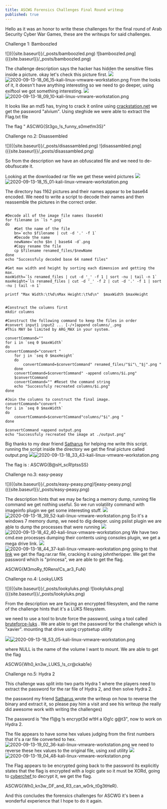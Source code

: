 ```yaml
---
title: ASCWG Forensics Challenges Final Round writeup
published: true
---
```


Hello as it was an honor to write these challenges for the final round of Arab Security Cyber War Games, these are the writeups for said challenges.</p>


<p>Challenge 1:  Bamboozled</p>
![]({{site.baseurl}}/_posts/bamboozled.png)
![bamboozled.png]({{site.baseurl}}/_posts/bamboozled.png)

The challenge description says the hacker has hidden the sensitive files inside a picture. okay let's check this picture first.
![]({{site.baseurl}}/_posts/2020-09-13-18_06_15-kali-linux-vmware-workstation.png)
![2020-09-13-18_06_15-kali-linux-vmware-workstation.png]({{site.baseurl}}/_posts/2020-09-13-18_06_15-kali-linux-vmware-workstation.png)
From the looks of it, it doesn't have anything interesting so we need to go deeper, using exiftool we got something interesting.
![]({{site.baseurl}}/_posts/2020-09-13-18_09_10-kali-linux-vmware-workstation.png)![2020-09-13-18_09_10-kali-linux-vmware-workstation.png]({{site.baseurl}}/_posts/2020-09-13-18_09_10-kali-linux-vmware-workstation.png)

It looks like an md5 has, trying to crack it online using <a href="http://crackstation.net">crackstation.net</a> we get the password "alvium". Using steghide we were able to extract the Flag.txt file


<p> The flag " ASCWG{St3go_!s_funny_s0met!m3S}"</p>



<p>Challenge no.2: Disassembled</p>
![]({{site.baseurl}}/_posts/disassambled.png)
![disassambled.png]({{site.baseurl}}/_posts/disassambled.png)

So from the description we have an obfuscated file and we need to de-obufsucate it.

Looking at the downloaded rar file we get these weird pictures
![]({{site.baseurl}}/_posts/2020-09-13-18_15_01-kali-linux-vmware-workstation.png)![2020-09-13-18_15_01-kali-linux-vmware-workstation.png]({{site.baseurl}}/_posts/2020-09-13-18_15_01-kali-linux-vmware-workstation.png)

The directory has 1162 pictures and their names appear to be base64 encoded. We need to write a script to decode their names and then reassemble the pictures in the correct order. 

```mkdir renamed_files

#Decode all of the image file names (base64)
for filename in `ls *.png`
do
    #Get the name of the file
    bn=`echo $filename | cut -d '.' -f 1`
    #Decode the name
    newName=`echo $bn | base64 -d`.png
    #Copy rename the file
    cp $filename renamed_files/$newName
done
echo "Successfuly decoded base 64 named files"

#Get max width and height by sorting each dimension and getting the max.
maxWidth=`ls renamed_files | cut -d '_' -f 1 | sort -nu | tail -n 1`
maxHeight=`ls renamed_files | cut -d '_' -f 2 | cut -d '.' -f 1 | sort -nu | tail -n 1`

printf "Max Width:\t%d\nMax Height:\t%d\n"  $maxWidth $maxHeight


#Construct the columns first
mkdir columns 

#Construct the following command to keep the files in order
#convert input1 input2 ... [-/+]append columns/_.png
#This MAY be limited by ARG_MAX in your system.

convertCommand=""
for i in `seq 0 $maxWidth`
do
convertCommand="convert "
    for j in `seq 0 $maxHeight`
    do
        convertCommand=$convertCommand" renamed_files/"$i"\_"$j".png "
    done
    convertCommand=$convertCommand" -append columns/$i.png"
    $convertCommand
    convertCommand="" #Reset the command string
    echo "Successfuly recreated columns/$i.png"
done

#Join the columns to construct the final image. 
convertCommand="convert "
for i in `seq 0 $maxWidth`
do
    convertCommand=$convertCommand"columns/"$i".png "
done

$convertCommand +append output.png
echo "Successfuly recreated the image at ./output.png"
```


Big thanks to my dear friend [Satharus](https://satharus.me/) for helping me write this script.
running the script inside the directory we get the final picture called output.png 
![]({{site.baseurl}}/_posts/2020-09-13-18_33_43-kali-linux-vmware-workstation.png)![2020-09-13-18_33_43-kali-linux-vmware-workstation.png]({{site.baseurl}}/_posts/2020-09-13-18_33_43-kali-linux-vmware-workstation.png)

The flag is : ASCWG{B@sH_scR!ptssSS}

<p>Challenge no.3: easy-peasy</p>
![]({{site.baseurl}}/_posts/easy-peasy.png)![easy-peasy.png]({{site.baseurl}}/_posts/easy-peasy.png)

The description hints that we may be facing a memory dump, running file command we get nothing useful. So we run volatility command with imageinfo plugin we get some interesting stuff.
![]({{site.baseurl}}/_posts/2020-09-13-18_39_52-kali-linux-vmware-workstation.png)![2020-09-13-18_39_52-kali-linux-vmware-workstation.png]({{site.baseurl}}/_posts/2020-09-13-18_39_52-kali-linux-vmware-workstation.png)
So it's a windows 7 memory dump, we need to dig deeper. using pslist plugin we are able to dump the processes that were running 
![]({{site.baseurl}}/_posts/2020-09-13-18_42_40-kali-linux-vmware-workstation.png)![2020-09-13-18_42_40-kali-linux-vmware-workstation.png]({{site.baseurl}}/_posts/2020-09-13-18_42_40-kali-linux-vmware-workstation.png)
We have two cmd.exe processes dumping their contents using consoles plugin, we get a mega drive link.
![]({{site.baseurl}}/_posts/2020-09-13-18_44_37-kali-linux-vmware-workstation.png)![2020-09-13-18_44_37-kali-linux-vmware-workstation.png]({{site.baseurl}}/_posts/2020-09-13-18_44_37-kali-linux-vmware-workstation.png)
going to that [link](https://mega.nz/file/ImQR1Coa#Dt3tr6Ze8Ibwconty_SEGq48N_xmkHiZAbyob8-TlSA) we get the flag.rar.rar file, cracking it using johntheripper. We get the password which is "princesa", we are able to get the flag. 
<p>ASCWG{M3moRy_f0Rens!Cs_ar3_FuN}</p>

<p>Challenge no.4: LookyLUKS</p>
![]({{site.baseurl}}/_posts/lookyluks.png)
![lookyluks.png]({{site.baseurl}}/_posts/lookyluks.png)

From the description we are facing an encrypted filesystem, and the name of the challenge hints that it's a LUKS filesystem. 

we need to use a tool to brute force the password, using a tool called <a href="https://github.com/glv2/bruteforce-luks">bruteforce-luks</a> . We are able to get the password for the challenge which is "xavier". mounting that drive using cryptsetup utility 

![]({{site.baseurl}}/_posts/2020-09-13-18_53_05-kali-linux-vmware-workstation.png)![2020-09-13-18_53_05-kali-linux-vmware-workstation.png]({{site.baseurl}}/_posts/2020-09-13-18_53_05-kali-linux-vmware-workstation.png)

where NULL is the name of the volume I want to mount. We are able to get the flag 

<p>ASCWG{Wh0_kn3w_LUKS_!s_cr@ckab1e}</p>


<p>Challenge no.5: Hydra 2</p>
This challenge was split into two parts Hydra 1 where the players need to extract the password for the rar file of Hydra 2, and then solve Hydra 2.

the password my friend <a href="https://satharus.me/cybersecurity/2020/09/13/ascwg2020_re.html">Satharus </a>wrote the writeup on how to reverse the binary and extract it, so please pay him a visit and see his writeup (he really did awesome work with writing the challenges)

The password is "the f1@g !s encrypt3d w!tH a l0g!c g@t3", now to work on Hydra 2.

The file appears to have some hex values judging from the first numbers that it's a rar file converted to hex. ![2020-09-13-19_02_36-kali-linux-vmware-workstation.png]({{site.baseurl}}/_posts/2020-09-13-19_02_36-kali-linux-vmware-workstation.png)
we need to reverse these hex values to the original file, using xxd utility ![]({{site.baseurl}}/_posts/2020-09-13-19_04_48-kali-linux-vmware-workstation.png)![2020-09-13-19_04_48-kali-linux-vmware-workstation.png]({{site.baseurl}}/_posts/2020-09-13-19_04_48-kali-linux-vmware-workstation.png)

The Flag appears to be encrypted going back to the password its explicitly states that the flag is encrypted with a logic gate so it must be XORd, going to <a href="https://gchq.github.io/CyberChef/">cyberchef </a>to decrypt it, we get the flag.
<p>ASCWG{Wh0_kn3w_DF_and_R3_can_w0rk_t0g3tHeR}.</p>


And this concludes the forensics challenges for ASCWG it's been a wonderful experience that I hope to do it again.
